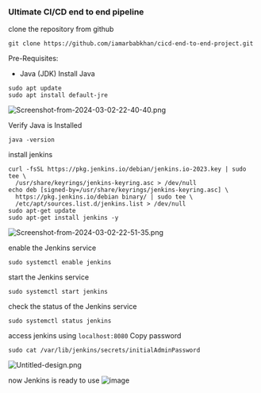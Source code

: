 
### Ultimate CI/CD end to end pipeline
clone the repository from github
```
git clone https://github.com/iamarbabkhan/cicd-end-to-end-project.git
```
Pre-Requisites:
- Java (JDK)
Install Java

```
sudo apt update
sudo apt install default-jre
```
![Screenshot-from-2024-03-02-22-40-40.png](https://i.postimg.cc/jS3NT0Z8/Screenshot-from-2024-03-02-22-40-40.png)

Verify Java is Installed
```
java -version
```
install jenkins
```
curl -fsSL https://pkg.jenkins.io/debian/jenkins.io-2023.key | sudo tee \
  /usr/share/keyrings/jenkins-keyring.asc > /dev/null
echo deb [signed-by=/usr/share/keyrings/jenkins-keyring.asc] \
  https://pkg.jenkins.io/debian binary/ | sudo tee \
  /etc/apt/sources.list.d/jenkins.list > /dev/null
sudo apt-get update
sudo apt-get install jenkins -y
```
![Screenshot-from-2024-03-02-22-51-35.png](https://i.postimg.cc/jq6xppXy/Screenshot-from-2024-03-02-22-51-35.png)

enable the Jenkins service
```
sudo systemctl enable jenkins
```
start the Jenkins service
```
sudo systemctl start jenkins
```
check the status of the Jenkins service
```
sudo systemctl status jenkins
```
access jenkins using `localhost:8080`
Copy password
```
sudo cat /var/lib/jenkins/secrets/initialAdminPassword
```
![Untitled-design.png](https://i.postimg.cc/d13r0gR0/Untitled-design.png)

now Jenkins is ready to use
![image](https://user-images.githubusercontent.com/43399466/215961440-3f13f82b-61a2-4117-88bc-0da265a67fa7.png)
